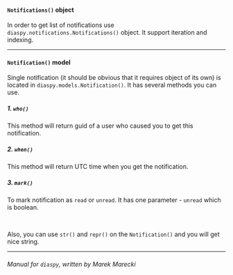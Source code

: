 #### `Notifications()` object

In order to get list of notifications use `diaspy.notifications.Notifications()` object. 
It support iteration and indexing.

----

#### `Notification()` model

Single notification (it should be obvious that it requires object of its own) is located in 
`diaspy.models.Notification()`. It has several methods you can use.

##### 1. `who()`

This method will return guid of a user who caused you to get this notification.

##### 2. `when()`

This method will return UTC time when you get the notification.

##### 3. `mark()`

To mark notification as `read` or `unread`. It has one parameter - `unread` which is boolean.

&nbsp;

Also, you can use `str()` and `repr()` on the `Notification()` and you will get nice 
string.

----

###### Manual for `diaspy`, written by Marek Marecki
